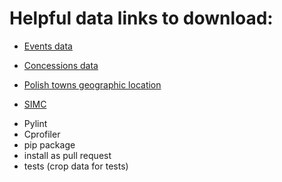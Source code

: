 
# Helpful data links to download:

* [Events data](https://dane.gov.pl/pl/dataset/4695/resource/64720/table?page=1&per_page=20&q=&sort=)


* [Concessions data](https://dane.gov.pl/pl/dataset/1191,informacja-o-przedsiebiorcach-posiadajacych-zezwolenia-na-handel-hurtowy-napojami-alkoholowymi-1/resource/64402/table?page=1&per_page=20&q=&sort=)


* [Polish towns geographic location](https://astronomia.zagan.pl/art/wspolrzedne.html)


* [SIMC](https://eteryt.stat.gov.pl/eTeryt/rejestr_teryt/udostepnianie_danych/baza_teryt/uzytkownicy_indywidualni/pobieranie/pliki_pelne.aspx?contrast=default)



- Pylint
- Cprofiler
- pip package
- install as pull request
- tests (crop data for tests)